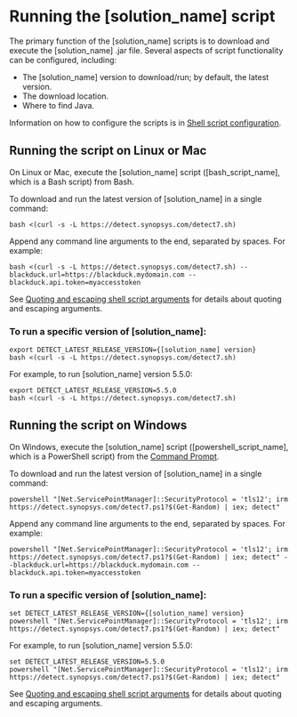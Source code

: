 # Running the [solution_name] script

The primary function of the [solution_name] scripts is to download and execute the [solution_name] .jar file.
Several aspects of script functionality can be configured, including:

* The [solution_name] version to download/run; by default, the latest version.
* The download location.
* Where to find Java.

Information on how to configure the scripts is in [Shell script configuration](../scripts/overview.md).

## Running the script on Linux or Mac

On Linux or Mac, execute the [solution_name] script ([bash_script_name], which is a Bash script) from Bash.

To download and run the latest version of [solution_name] in a single command:

````
bash <(curl -s -L https://detect.synopsys.com/detect7.sh)
````

Append any command line arguments to the end, separated by spaces. For example:

````
bash <(curl -s -L https://detect.synopsys.com/detect7.sh) --blackduck.url=https://blackduck.mydomain.com --blackduck.api.token=myaccesstoken
````

See [Quoting and escaping shell script arguments](../scripts/script-escaping-special-characters.md) for details about quoting and escaping arguments.

### To run a specific version of [solution_name]:

````
export DETECT_LATEST_RELEASE_VERSION={[solution_name] version}
bash <(curl -s -L https://detect.synopsys.com/detect7.sh)
````

For example, to run [solution_name] version 5.5.0:

````
export DETECT_LATEST_RELEASE_VERSION=5.5.0
bash <(curl -s -L https://detect.synopsys.com/detect7.sh)
````

## Running the script on Windows

On Windows, execute the [solution_name] script ([powershell_script_name], which is a PowerShell script) from
the [Command Prompt](https://en.wikipedia.org/wiki/Cmd.exe).

To download and run the latest version of [solution_name] in a single command:

````
powershell "[Net.ServicePointManager]::SecurityProtocol = 'tls12'; irm https://detect.synopsys.com/detect7.ps1?$(Get-Random) | iex; detect"
````

Append any command line arguments to the end, separated by spaces. For example:

````
powershell "[Net.ServicePointManager]::SecurityProtocol = 'tls12'; irm https://detect.synopsys.com/detect7.ps1?$(Get-Random) | iex; detect" --blackduck.url=https://blackduck.mydomain.com --blackduck.api.token=myaccesstoken
````

### To run a specific version of [solution_name]:

````
set DETECT_LATEST_RELEASE_VERSION={[solution_name] version}
powershell "[Net.ServicePointManager]::SecurityProtocol = 'tls12'; irm https://detect.synopsys.com/detect7.ps1?$(Get-Random) | iex; detect"
````

For example, to run [solution_name] version 5.5.0:

````
set DETECT_LATEST_RELEASE_VERSION=5.5.0
powershell "[Net.ServicePointManager]::SecurityProtocol = 'tls12'; irm https://detect.synopsys.com/detect7.ps1?$(Get-Random) | iex; detect"
````

See [Quoting and escaping shell script arguments](../scripts/script-escaping-special-characters.md) for details about quoting and escaping arguments.
